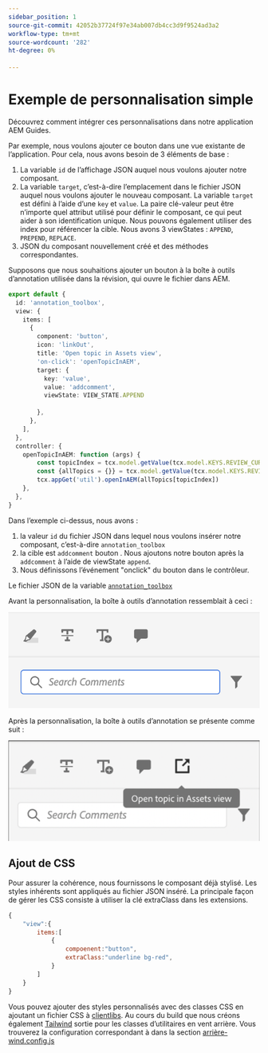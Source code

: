 ```yaml
---
sidebar_position: 1
source-git-commit: 42052b37724f97e34ab007db4cc3d9f9524ad3a2
workflow-type: tm+mt
source-wordcount: '282'
ht-degree: 0%

---
```



# Exemple de personnalisation simple

Découvrez comment intégrer ces personnalisations dans notre application AEM Guides.

Par exemple, nous voulons ajouter ce bouton dans une vue existante de l’application.
Pour cela, nous avons besoin de 3 éléments de base :

1. La variable `id` de l’affichage JSON auquel nous voulons ajouter notre composant.
2. La variable `target`, c’est-à-dire l’emplacement dans le fichier JSON auquel nous voulons ajouter le nouveau composant. La variable `target` est défini à l’aide d’une `key` et `value`. La paire clé-valeur peut être n’importe quel attribut utilisé pour définir le composant, ce qui peut aider à son identification unique.
Nous pouvons également utiliser des index pour référencer la cible.
Nous avons 3 viewStates :  `APPEND`, `PREPEND`, `REPLACE`.
3. JSON du composant nouvellement créé et des méthodes correspondantes.

Supposons que nous souhaitions ajouter un bouton à la boîte à outils d’annotation utilisée dans la révision, qui ouvre le fichier dans AEM.

```typescript
export default {
  id: 'annotation_toolbox', 
  view: {
    items: [
      {
        component: 'button',
        icon: 'linkOut',
        title: 'Open topic in Assets view',
        'on-click': 'openTopicInAEM',
        target: {
          key: 'value',
          value: 'addcomment',
          viewState: VIEW_STATE.APPEND

        },
      },
    ],
  },
  controller: {
    openTopicInAEM: function (args) {
        const topicIndex = tcx.model.getValue(tcx.model.KEYS.REVIEW_CURR_TOPIC)
        const {allTopics = {}} = tcx.model.getValue(tcx.model.KEYS.REVIEW_DATA) || {}
        tcx.appGet('util').openInAEM(allTopics[topicIndex])
    },
  },
}
```

Dans l’exemple ci-dessus, nous avons :

1. la valeur `id` du fichier JSON dans lequel nous voulons insérer notre composant, c’est-à-dire `annotation_toolbox`
2. la cible est `addcomment` bouton . Nous ajoutons notre bouton après la `addcomment` à l’aide de viewState `append`.
3. Nous définissons l’événement &quot;onclick&quot; du bouton dans le contrôleur.

Le fichier JSON de la variable [`annotation_toolbox`](./../../../jsons/review_app/annotation_toolbox.json)

Avant la personnalisation, la boîte à outils d’annotation ressemblait à ceci :

![annotation-toolbox](imgs/annotation_toolbox.png "Boîte à outils d’annotation")

Après la personnalisation, la boîte à outils d’annotation se présente comme suit :

![customized-annotation-toolbox](imgs/customised_annotation_toolbox.png "Boîte à outils d’annotation personnalisée")

## Ajout de CSS

Pour assurer la cohérence, nous fournissons le composant déjà stylisé. Les styles inhérents sont appliqués au fichier JSON inséré. La principale façon de gérer les CSS consiste à utiliser la clé extraClass dans les extensions.

```js
{    
    "view":{
        items:[
            {
                compoenent:"button",
                extraClass:"underline bg-red",
            }
        ]
    }
}
```

Vous pouvez ajouter des styles personnalisés avec des classes CSS en ajoutant un fichier CSS à [clientlibs](#clientlibs). Au cours du build que nous créons également [Tailwind](https://tailwindcss.com/docs/utility-first) sortie pour les classes d’utilitaires en vent arrière. Vous trouverez la configuration correspondant à dans la section [arrière-wind.config.js](../../../tailwind.config.js)
